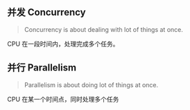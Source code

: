 ## 并发 Concurrency
> Concurrency is about dealing with lot of things at once.

CPU 在一段时间内，处理完成多个任务。

## 并行 Parallelism
> Parallelism is about doing lot of things at once.

CPU 在某一个时间点，同时处理多个任务



<!--stackedit_data:
eyJoaXN0b3J5IjpbMTIzODk1MzY0NSwtMTM0MTM5OTg1MywxNT
k5NjE4MjQ5XX0=
-->